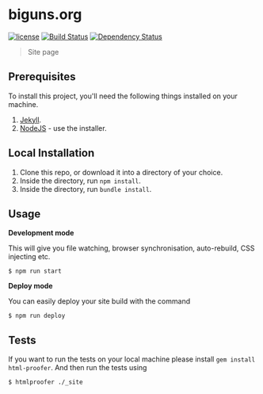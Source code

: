 # biguns.org

[![license][license-image]][license-url] [![Build Status][travis-image]][travis-url] [![Dependency Status][dependencyci-image]][dependencyci-url]

> Site page

## Prerequisites

To install this project, you'll need the following things installed on your machine.

1. [Jekyll](http://jekyllrb.com/).
2. [NodeJS](http://nodejs.org) - use the installer.

## Local Installation

1. Clone this repo, or download it into a directory of your choice.
2. Inside the directory, run `npm install`.
3. Inside the directory, run `bundle install`.

## Usage

**Development mode**

This will give you file watching, browser synchronisation, auto-rebuild, CSS injecting etc.

```shell
$ npm run start
```

**Deploy mode**

You can easily deploy your site build with the command
```shell
$ npm run deploy
```

## Tests

If you want to run the tests on your local machine please install `gem install html-proofer`. And then run the tests using
```shell
$ htmlproofer ./_site
```

[license-image]: https://img.shields.io/badge/license-ISC-blue.svg
[license-url]: https://github.com/bigthingsorg/biguns.org/blob/master/LICENSE
[travis-image]: https://travis-ci.org/bigthingsorg/biguns.org.svg?branch=master
[travis-url]: https://travis-ci.org/bigthingsorg/biguns.org
[dependencyci-image]: https://dependencyci.com/github/bigthingsorg/biguns.org/badge
[dependencyci-url]: https://dependencyci.com/github/bigthingsorg/biguns.org
